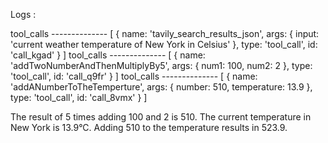 Logs : 

tool_calls --------------  [
  {
    name: 'tavily_search_results_json',
    args: { input: 'current weather temperature of New York in Celsius' },
    type: 'tool_call',
    id: 'call_kgad'
  }
]
tool_calls --------------  [
  {
    name: 'addTwoNumberAndThenMultiplyBy5',
    args: { num1: 100, num2: 2 },
    type: 'tool_call',
    id: 'call_q9fr'
  }
]
tool_calls --------------  [
  {
    name: 'addANumberToTheTemperture',
    args: { number: 510, temperature: 13.9 },
    type: 'tool_call',
    id: 'call_8vmx'
  }
]


The result of 5 times adding 100 and 2 is 510. The current temperature in New York is 13.9°C. Adding 510 to the temperature results in 523.9.
